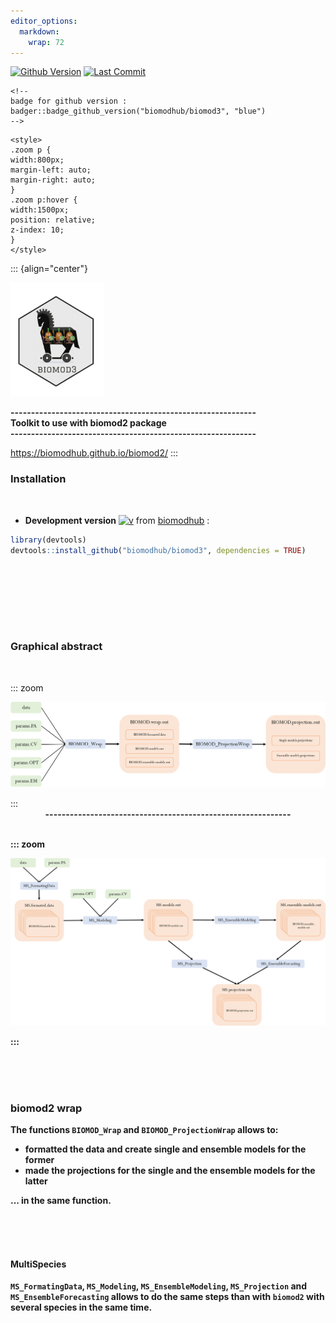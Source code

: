 ```yaml
---
editor_options: 
  markdown: 
    wrap: 72
---
```


[![Github
Version](https://img.shields.io/badge/devel%20version-0.1-blue.svg)](https://github.com/biomodhub/biomod3)
[![Last
Commit](https://img.shields.io/github/last-commit/biomodhub/biomod3.svg)](https://github.com/biomodhub/biomod3/commits/master)

<!-- [![Download](http://cranlogs.r-pkg.org/badges/grand-total/biomod2?color=yellow)](https://cran.r-project.org/package=segclust2d) -->

```{=html}
<!-- 
badge for github version :
badger::badge_github_version("biomodhub/biomod3", "blue") 
-->
```
```{=html}
<style>
.zoom p {
width:800px;
margin-left: auto;
margin-right: auto;
}
.zoom p:hover {
width:1500px;
position: relative;
z-index: 10;
}
</style>
```
::: {align="center"}
<p><img src="articles/pictures/LogoBiomod3.png" alt="Logo biomod3" width="150px"/></img></p>

<b>------------------------------------------------------------<br/>
Toolkit to use with biomod2 package <br/>
------------------------------------------------------------<br/> </b>

<https://biomodhub.github.io/biomod2/>
:::

### <i class="fas fa-tools"></i> Installation

<br/>

-   **Development version**
    [![v](https://img.shields.io/badge/devel%20version-0.1-blue.svg)](https://github.com/biomodhub/biomod3)
    from [biomodhub](https://github.com/biomodhub/biomod3) :

``` r
library(devtools)
devtools::install_github("biomodhub/biomod3", dependencies = TRUE)
```

<br/><br/><br/>

<br/><br/>

### <i class="fa-solid fa-image"></i> Graphical abstract

<br/>

::: zoom
<p><img src="articles/pictures/abstract_wrap.png" alt="Main workflow"/></img></p>
:::

<br/>
<div align="center">
<b>------------------------------------------------------------<br/>
</div>
<br/>

::: zoom
<p><img src="articles/pictures/abstract_multispecies.png" alt="Main workflow"/></img></p>
:::

<br/><br/><br/>



### <i class="fa-solid fa-gift"></i> biomod2 wrap

The functions `BIOMOD_Wrap` and `BIOMOD_ProjectionWrap` allows to: 

 - formatted the data and create single and ensemble models for the
former 
 - made the projections for the single and the ensemble models for
the latter 

... in the same function.

<br/><br/><br/>

#### <i class="fa-brands fa-files-pinwheel"></i> MultiSpecies

`MS_FormatingData`, `MS_Modeling`, `MS_EnsembleModeling`,
`MS_Projection` and `MS_EnsembleForecasting` allows to do the same steps
than with `biomod2` with several species in the same time.

<br/><br/><br/>

<br/><br/>

<br/><br/>
